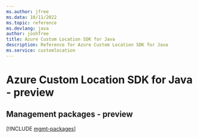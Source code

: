 ```yaml
---
ms.author: jfree
ms.data: 10/11/2022
ms.topic: reference
ms.devlang: java
author: joshfree
title: Azure Custom Location SDK for Java
description: Reference for Azure Custom Location SDK for Java
ms.service: customlocation
---
```

# Azure Custom Location SDK for Java - preview

## Management packages - preview
[!INCLUDE [mgmt-packages](custom-location-mgmt-index.md)]